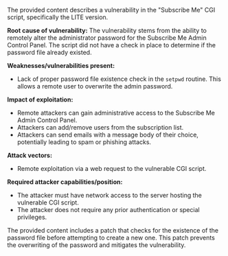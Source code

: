 The provided content describes a vulnerability in the "Subscribe Me" CGI script, specifically the LITE version.

**Root cause of vulnerability:**
The vulnerability stems from the ability to remotely alter the administrator password for the Subscribe Me Admin Control Panel. The script did not have a check in place to determine if the password file already existed.

**Weaknesses/vulnerabilities present:**
- Lack of proper password file existence check in the `setpwd` routine. This allows a remote user to overwrite the admin password.

**Impact of exploitation:**
- Remote attackers can gain administrative access to the Subscribe Me Admin Control Panel.
- Attackers can add/remove users from the subscription list.
- Attackers can send emails with a message body of their choice, potentially leading to spam or phishing attacks.

**Attack vectors:**
- Remote exploitation via a web request to the vulnerable CGI script.

**Required attacker capabilities/position:**
- The attacker must have network access to the server hosting the vulnerable CGI script.
- The attacker does not require any prior authentication or special privileges.

The provided content includes a patch that checks for the existence of the password file before attempting to create a new one. This patch prevents the overwriting of the password and mitigates the vulnerability.